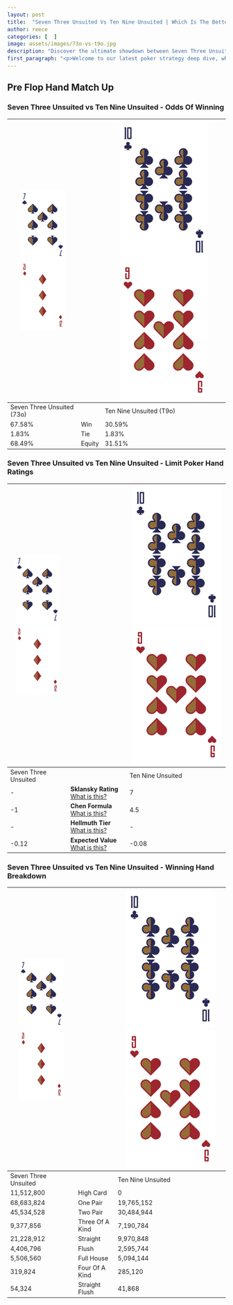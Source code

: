 ```yaml
---
layout: post
title:  "Seven Three Unsuited Vs Ten Nine Unsuited | Which Is The Better Hand In Poker? A Complete Guide"
author: reece
categories: [  ]
image: assets/images/73o-vs-t9o.jpg
description: "Discover the ultimate showdown between Seven Three Unsuited and Ten Nine Unsuited in poker! Uncover the odds, strategies, and scenarios where one hand triumphs over the other. Get ready to up your poker game with this thrilling analysis."
first_paragraph: "<p>Welcome to our latest poker strategy deep dive, where we're pitting two distinct hands against each other in a high-stakes showdown: Seven Three Unsuited vs Ten Nine Unsuited.</p><p>In the dynamic world of poker, every decision counts, and knowing which hand holds the upper hand is key to your success at the table.</p><p>In this article, we'll dissect these two hands, explore the scenarios where one dominates the other, and equip you with the knowledge to make strategic choices that can tip the odds in your favor.</p><p>Get ready to unravel the intriguing dynamics of these poker hands and elevate your game to new heights.</p>"
---
```




[comment]: # (sp0)

## Pre Flop Hand Match Up

<div class="table hand-ratings" markdown="1"> 



### Seven Three Unsuited vs Ten Nine Unsuited - Odds Of Winning


    
| ![image info](assets/images/hand1/7.png) ![image info](assets/images/hand1/3o.png) |  | ![image info](assets/images/hand2/T.png) ![image info](assets/images/hand2/9o.png) |
| -------- | -------- | -------- |
| Seven Three Unsuited (73o) |  | Ten Nine Unsuited (T9o) |
| 67.58% | Win | 30.59% |
| 1.83% | Tie | 1.83% |
| 68.49% | Equity | 31.51% |




[comment]: # (sp1)



### Seven Three Unsuited vs Ten Nine Unsuited - Limit Poker Hand Ratings


    
| ![image info](assets/images/hand1/7.png) ![image info](assets/images/hand1/3o.png) |  | ![image info](assets/images/hand2/T.png) ![image info](assets/images/hand2/9o.png) |
| -------- | -------- | -------- |
| Seven Three Unsuited |  | Ten Nine Unsuited |
| - | **Sklansky Rating** [What is this?](/sklansky-rating-explained) | 7 |
| -1 | **Chen Formula** [What is this?](/chen-formula-explained) | 4.5 |
| - | **Hellmuth Tier** [What is this?](/Hellmuth-tier-explained) | - |
| -0.12 | **Expected Value** [What is this?](/expected-value-explained) | -0.08 |




[comment]: # (sp2)



### Seven Three Unsuited vs Ten Nine Unsuited - Winning Hand Breakdown


    
| ![image info](assets/images/hand1/7.png) ![image info](assets/images/hand1/3o.png) |  | ![image info](assets/images/hand2/T.png) ![image info](assets/images/hand2/9o.png) |
| -------- | -------- | -------- |
| Seven Three Unsuited |  | Ten Nine Unsuited |
| 11,512,800 | High Card | 0 |
| 68,683,824 | One Pair | 19,765,152 |
| 45,534,528 | Two Pair | 30,484,944 |
| 9,377,856 | Three Of A Kind | 7,190,784 |
| 21,228,912 | Straight | 9,970,848 |
| 4,406,796 | Flush | 2,595,744 |
| 5,506,560 | Full House | 5,094,144 |
| 319,824 | Four Of A Kind | 285,120 |
| 54,324 | Straight Flush | 41,868 |




[comment]: # (sp3)



</div>

[comment]: # (sp4)



[comment]: # (sp5)

